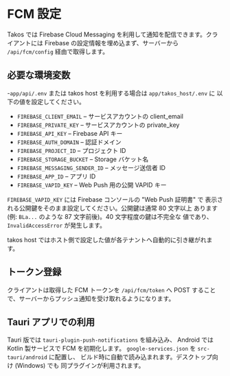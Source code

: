 # FCM 設定

Takos では Firebase Cloud Messaging
を利用して通知を配信できます。クライアントには Firebase
の設定情報を埋め込まず、サーバーから `/api/fcm/config` 経由で取得します。

## 必要な環境変数

-`app/api/.env` または takos host を利用する場合は `app/takos_host/.env` に
以下の値を設定してください。

- `FIREBASE_CLIENT_EMAIL` – サービスアカウントの client_email
- `FIREBASE_PRIVATE_KEY` – サービスアカウントの private_key
- `FIREBASE_API_KEY` – Firebase API キー
- `FIREBASE_AUTH_DOMAIN` – 認証ドメイン
- `FIREBASE_PROJECT_ID` – プロジェクト ID
- `FIREBASE_STORAGE_BUCKET` – Storage バケット名
- `FIREBASE_MESSAGING_SENDER_ID` – メッセージ送信者 ID
- `FIREBASE_APP_ID` – アプリ ID
- `FIREBASE_VAPID_KEY` – Web Push 用の公開 VAPID キー

`FIREBASE_VAPID_KEY` には Firebase コンソールの "Web Push 証明書" で
表示される公開鍵をそのまま設定してください。公開鍵は通常 80 文字以上 あります
(例: `BLa...` のような 87 文字前後)。40 文字程度の鍵は不完全な
値であり、`InvalidAccessError` が発生します。

takos host ではホスト側で設定した値が各テナントへ自動的に引き継がれます。

## トークン登録

クライアントは取得した FCM トークンを `/api/fcm/token` へ POST
することで、サーバーからプッシュ通知を受け取れるようになります。

## Tauri アプリでの利用

Tauri 版では `tauri-plugin-push-notifications` を組み込み、 Android では Kotlin
製サービスで FCM を初期化します。 `google-services.json` を `src-tauri/android`
に配置し、 ビルド時に自動で読み込まれます。デスクトップ向け (Windows) でも
同プラグインが利用されます。
